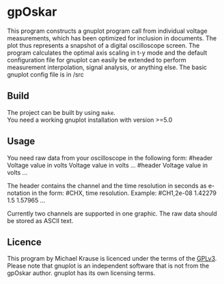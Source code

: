 # gpOskar

This program constructs a gnuplot program call from individual voltage measurements, which has been optimized for inclusion in documents. The plot thus represents a snapshot of a digital oscilloscope screen.
The program calculates the optimal axis scaling in t-y mode and the default configuration file for gnuplot can easily be extended to perform measurement interpolation, signal analysis, or anything else.
The basic gnuplot config file is in /src

##  Build

The project can be built by using `make`.<br>
You need a working gnuplot installation with version >=5.0

## Usage 
You need raw data from your oscilloscope in the following form:
#header
Voltage value in volts
Voltage value in volts
...
#header
Voltage value in volts
...

The header contains the channel and the time resolution in seconds as e-notation in the form: #CHX, time resolution.
Example:
#CH1,2e-08
1.42279
1.5
1.57965
...

Currently two channels are supported in one graphic.
The raw data should be stored as ASCII text.

## Licence

This program by Michael Krause is licenced under the terms of the [GPLv3](https://www.gnu.org/licenses/gpl-3.0.de.html).
Please note that gnuplot is an independent software that is not from the gpOskar author. gnuplot has its own licensing terms.
